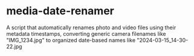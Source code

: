 # media-date-renamer
A script that automatically renames photo and video files using their metadata timestamps, converting generic camera filenames like "IMG_1234.jpg" to organized date-based names like "2024-03-15_14-30-22.jpg

